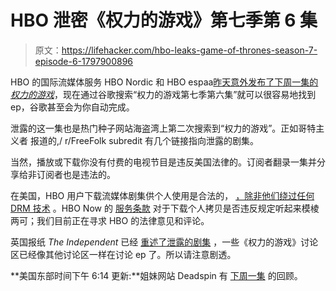 # HBO 泄密《权力的游戏》第七季第 6 集

> 原文：<https://lifehacker.com/hbo-leaks-game-of-thrones-season-7-episode-6-1797900896>

HBO 的国际流媒体服务 HBO Nordic 和 HBO espaa[昨天意外发布了下周一集的*权力的游戏*](http://gizmodo.com/hbo-owns-itself-in-latest-game-of-thrones-leak-1797890701)，现在通过谷歌搜索“权力的游戏第七季第六集”就可以很容易地找到 ep，谷歌甚至会为你自动完成。



泄露的这一集也是热门种子网站海盗湾上第二次搜索到“权力的游戏”。正如哥特主义者 报道的,/ r/FreeFolk subredit 有几个链接指向泄露的剧集。

当然，播放或下载你没有付费的电视节目是违反美国法律的。订阅者翻录一集并分享给非订阅者也是违法的。

在美国，HBO 用户下载流媒体剧集供个人使用是合法的， [，除非他们绕过任何 DRM 技术](http://lifehacker.com/is-it-legal-to-rip-a-dvd-that-i-own-5978326#_ga=2.177938853.1263597711.1502718840-1297080755.1497980211) 。HBO Now 的 [服务条款](https://play.hbonow.com/terms) 对于下载个人拷贝是否违反规定听起来模棱两可；我们目前正在寻求 HBO 的法律意见和评论。

英国报纸 *The Independent* 已经 [重述了泄露的剧集](http://www.independent.co.uk/arts-entertainment/tv/news/game-of-thrones-season-7-episode-6-which-dragon-died-drogon-viserion-rhaegal-daenerys-ice-spoilers-a7896111.html) ，一些《权力的游戏》讨论区已经像其他讨论区一样在讨论 ep 了。所以请注意剧透。

**美国东部时间下午 6:14 更新:**姐妹网站 Deadspin 有 [下周一集](http://theconcourse.deadspin.com/heres-everything-that-happens-in-the-latest-leaked-epis-1797907926) 的回顾。